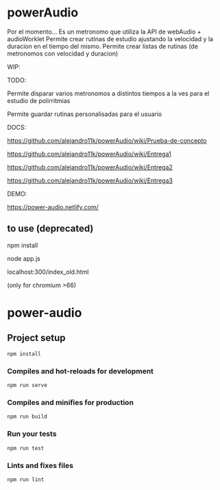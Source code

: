 # powerAudio

Por el momento...
Es un metronomo que utiliza la API de webAudio + audioWorklet
Permite crear rutinas de estudio ajustando la velocidad y la duracion en el tiempo del mismo.
Permite crear listas de rutinas (de metronomos con velocidad y duracion)

WIP:


TODO:

Permite disparar varios metronomos a distintos tiempos a la ves para el estudio de polirritmias

Permite guardar rutinas personalisadas para el usuario

DOCS:

https://github.com/alejandro11k/powerAudio/wiki/Prueba-de-concepto

https://github.com/alejandro11k/powerAudio/wiki/Entrega1

https://github.com/alejandro11k/powerAudio/wiki/Entrega2

https://github.com/alejandro11k/powerAudio/wiki/Entrega3

DEMO: 

https://power-audio.netlify.com/

## to use (deprecated)

npm install

node app.js

localhost:300/index_old.html

(only for chromium >66)

# power-audio

## Project setup
```
npm install
```

### Compiles and hot-reloads for development
```
npm run serve
```

### Compiles and minifies for production
```
npm run build
```

### Run your tests
```
npm run test
```

### Lints and fixes files
```
npm run lint
```

